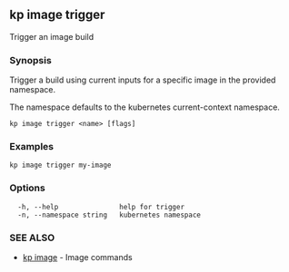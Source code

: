 ## kp image trigger

Trigger an image build

### Synopsis

Trigger a build using current inputs for a specific image in the provided namespace.

The namespace defaults to the kubernetes current-context namespace.

```
kp image trigger <name> [flags]
```

### Examples

```
kp image trigger my-image
```

### Options

```
  -h, --help               help for trigger
  -n, --namespace string   kubernetes namespace
```

### SEE ALSO

* [kp image](kp_image.md)	 - Image commands


